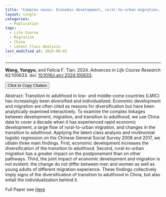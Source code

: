 ```yaml
---
title: "Complex nexus: Economic development, rural-to-urban migration, and transition to adulthood in China"
layout: single
categories:
  - Publication
tags:
  - Life Course
  - Migration
  - China
  - Latent Class Analysis
last_modified_at: 2024-09-02
---
```


---
<div class="research-content" markdown="1">

**Wang, Yangyu**, and Felicia F. Tian. 2024. *Advances in Life Course Research* 62:100633. doi: [10.1016/j.alcr.2024.100633](https://doi.org/10.1016/j.alcr.2024.100633).

<button onclick="copyCitation()">Click to Copy Citation</button>

<script>
  function copyCitation() {
    const citation = "Wang, Yangyu, and Felicia F. Tian. 2024. “Complex Nexus: Economic Development, Rural-to-Urban Migration, and Transition to Adulthood in China.” Advances in Life Course Research 62:100633. doi: 10.1016/j.alcr.2024.100633.";
    navigator.clipboard.writeText(citation).then(() => {
      alert("Citation copied to clipboard!");
    });
  }
</script>

Abstract: Transition to adulthood in low- and middle-come countries (LMIC) has increasingly been diversified and individualized. Economic development and migration are often cited as reasons for diversification but have been analytically examined interactively. To examine the complex linkages between development, migration, and transition to adulthood, we use China data to cover a decade when it has experienced rapid economic development, a large flow of rural-to-urban migration, and changes in the transition to adulthood. Applying the latent class analysis and multinomial logistic regression on the Chinese General Social Survey 2008 and 2017, we obtain three main findings. First, economic development increases the diversification of the transition to adulthood. Second, rural-to-urban migration has a greater impact on the postponement than on other pathways. Third, the joint impact of economic development and migration is not evident: the change do not differ between men and women as well as young adults of different migration experience. These findings collectively imply signs of the diversification of transition to adulthood in China, but also entail the individualization behind it.

Full Paper see [Here](https://yangyuwang.netlify.app/assets/complex_nexus.pdf)

</div>